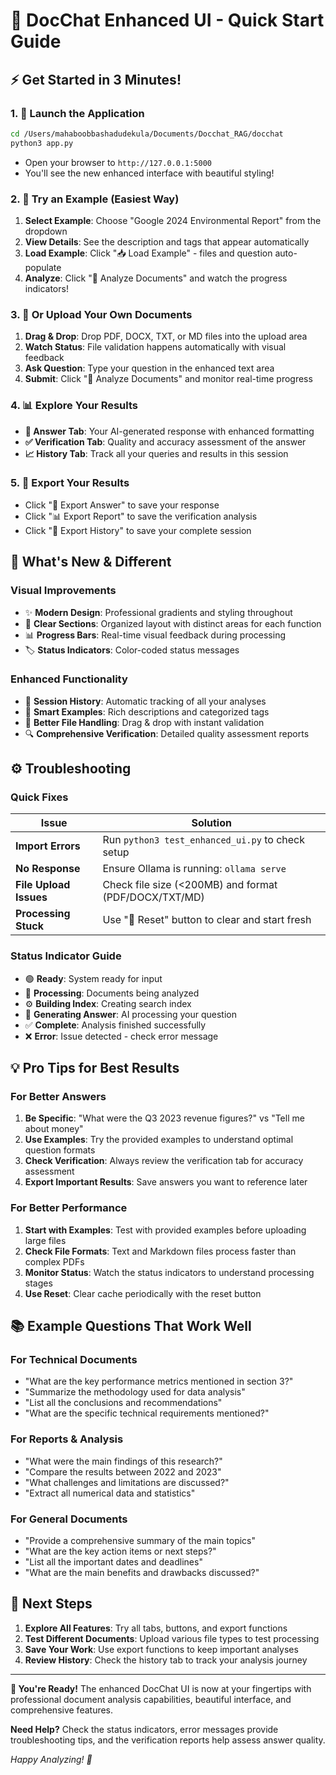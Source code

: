 # 🚀 DocChat Enhanced UI - Quick Start Guide

## ⚡ Get Started in 3 Minutes!

### 1. 🏁 Launch the Application
```bash
cd /Users/mahaboobbashadudekula/Documents/Docchat_RAG/docchat
python3 app.py
```
- Open your browser to `http://127.0.0.1:5000`
- You'll see the new enhanced interface with beautiful styling!

### 2. 🎯 Try an Example (Easiest Way)
1. **Select Example**: Choose "Google 2024 Environmental Report" from the dropdown
2. **View Details**: See the description and tags that appear automatically
3. **Load Example**: Click "📥 Load Example" - files and question auto-populate
4. **Analyze**: Click "🚀 Analyze Documents" and watch the progress indicators!

### 3. 📄 Or Upload Your Own Documents
1. **Drag & Drop**: Drop PDF, DOCX, TXT, or MD files into the upload area
2. **Watch Status**: File validation happens automatically with visual feedback
3. **Ask Question**: Type your question in the enhanced text area
4. **Submit**: Click "🚀 Analyze Documents" and monitor real-time progress

### 4. 📊 Explore Your Results
- **📝 Answer Tab**: Your AI-generated response with enhanced formatting
- **✅ Verification Tab**: Quality and accuracy assessment of the answer
- **📈 History Tab**: Track all your queries and results in this session

### 5. 💾 Export Your Results
- Click "💾 Export Answer" to save your response
- Click "📊 Export Report" to save the verification analysis  
- Click "💾 Export History" to save your complete session

## 🎨 What's New & Different

### Visual Improvements
- ✨ **Modern Design**: Professional gradients and styling throughout
- 🎯 **Clear Sections**: Organized layout with distinct areas for each function
- 📊 **Progress Bars**: Real-time visual feedback during processing
- 🏷️ **Status Indicators**: Color-coded status messages

### Enhanced Functionality  
- 🔄 **Session History**: Automatic tracking of all your analyses
- 📂 **Smart Examples**: Rich descriptions and categorized tags
- 📁 **Better File Handling**: Drag & drop with instant validation
- 🔍 **Comprehensive Verification**: Detailed quality assessment reports

## ⚙️ Troubleshooting

### Quick Fixes
| Issue | Solution |
|-------|----------|
| **Import Errors** | Run `python3 test_enhanced_ui.py` to check setup |
| **No Response** | Ensure Ollama is running: `ollama serve` |
| **File Upload Issues** | Check file size (<200MB) and format (PDF/DOCX/TXT/MD) |
| **Processing Stuck** | Use "🔄 Reset" button to clear and start fresh |

### Status Indicator Guide
- 🟢 **Ready**: System ready for input
- 🔄 **Processing**: Documents being analyzed  
- ⚙️ **Building Index**: Creating search index
- 🤖 **Generating Answer**: AI processing your question
- ✅ **Complete**: Analysis finished successfully
- ❌ **Error**: Issue detected - check error message

## 💡 Pro Tips for Best Results

### For Better Answers
1. **Be Specific**: "What were the Q3 2023 revenue figures?" vs "Tell me about money"
2. **Use Examples**: Try the provided examples to understand optimal question formats
3. **Check Verification**: Always review the verification tab for accuracy assessment
4. **Export Important Results**: Save answers you want to reference later

### For Better Performance  
1. **Start with Examples**: Test with provided examples before uploading large files
2. **Check File Formats**: Text and Markdown files process faster than complex PDFs
3. **Monitor Status**: Watch the status indicators to understand processing stages
4. **Use Reset**: Clear cache periodically with the reset button

## 📚 Example Questions That Work Well

### For Technical Documents
- "What are the key performance metrics mentioned in section 3?"
- "Summarize the methodology used for data analysis"
- "List all the conclusions and recommendations"
- "What are the specific technical requirements mentioned?"

### For Reports & Analysis
- "What were the main findings of this research?"
- "Compare the results between 2022 and 2023"  
- "What challenges and limitations are discussed?"
- "Extract all numerical data and statistics"

### For General Documents
- "Provide a comprehensive summary of the main topics"
- "What are the key action items or next steps?"
- "List all the important dates and deadlines"
- "What are the main benefits and drawbacks discussed?"

## 🎯 Next Steps

1. **Explore All Features**: Try all tabs, buttons, and export functions
2. **Test Different Documents**: Upload various file types to test processing
3. **Save Your Work**: Use export functions to keep important analyses
4. **Review History**: Check the history tab to track your analysis journey

---

**🎉 You're Ready!** The enhanced DocChat UI is now at your fingertips with professional document analysis capabilities, beautiful interface, and comprehensive features.

**Need Help?** Check the status indicators, error messages provide troubleshooting tips, and the verification reports help assess answer quality.

*Happy Analyzing! 🐥*